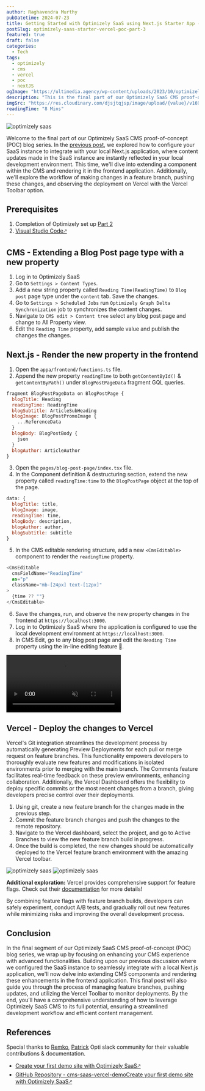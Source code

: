 ```yaml
---
author: Raghavendra Murthy
pubDatetime: 2024-07-23
title: Getting Started with Optimizely SaaS using Next.js Starter App - Extend a component - Part 3
postSlug: optimizely-saas-starter-vercel-poc-part-3
featured: true
draft: false
categories:
  - Tech
tags:
  - optimizely
  - cms
  - vercel
  - poc
  - nextJS
ogImage: "https://ultimedia.agency/wp-content/uploads/2023/10/optimizely-saas-hero.jpg"
description: "This is the final part of our Optimizely SaaS CMS proof-of-concept (POC) blog series. In this post, we'll dive into extending a component within the CMS and rendering it in the frontend application. Additionally, we'll explore the workflow of making changes in a feature branch, pushing these changes, and observing the deployment on Vercel with the Vercel Toolbar option."
imgSrc: "https://res.cloudinary.com/djsjtqjsp/image/upload/{value}/v1692111971/raghavendra-murthy-blog/optimizely-vector-logo-2021_ufk1de.png"
readingTime: "8 Mins"
---
```


![optimizely saas](https://ultimedia.agency/wp-content/uploads/2023/10/optimizely-saas-hero.jpg)

Welcome to the final part of our Optimizely SaaS CMS proof-of-concept (POC) blog series. In the <a href="/posts/optimizely-saas-starter-vercel-poc-part-2/" target="_blank">previous post</a>, we explored how to configure your SaaS instance to integrate with your local Next.js application, where content updates made in the SaaS instance are instantly reflected in your local development environment. This time, we'll dive into extending a component within the CMS and rendering it in the frontend application. Additionally, we'll explore the workflow of making changes in a feature branch, pushing these changes, and observing the deployment on Vercel with the Vercel Toolbar option.

## Prerequisites

1. Completion of Optimizely set up [Part 2](/posts/optimizely-saas-starter-vercel-poc-part-2)
2. <a href="https://code.visualstudio.com/download" target="_blank">Visual Studio Code🡕</a>

## CMS - Extending a Blog Post page type with a new property

1. Log in to Optimizely SaaS
2. Go to `Settings > Content Types`.
3. Add a new string property called `Reading Time(ReadingTime)` to `Blog post` page type under the `content` tab. Save the changes.
4. Go to `Settings > Scheduled Jobs` run `Optimizely Graph Delta Synchronization` job to synchronizes the content changes.
5. Navigate to `CMS edit > Content tree` select any blog post page and change to All Property view.
6. Edit the `Reading Time` property, add sample value and publish the changes the changes.

## Next.js - Render the new property in the frontend

1. Open the `appa/frontend/functions.ts` file.
2. Append the new property `readingTime` to both `getContentById()` & `getContentByPath()` under `BlogPostPageData` fragment GQL queries.

```javascript
fragment BlogPostPageData on BlogPostPage {
  blogTitle: Heading
  readingTime: ReadingTime
  blogSubtitle: ArticleSubHeading
  blogImage: BlogPostPromoImage {
    ...ReferenceData
  }
  blogBody: BlogPostBody {
    json
  }
  blogAuthor: ArticleAuthor
}

```

3. Open the `pages/blog-post-page/index.tsx` file.
4. In the Component definition & destructuring section, extend the new property called `readingTime:time` to the `BlogPostPage` object at the top of the page.

```javascript
data: {
  blogTitle: title,
  blogImage: image,
  readingTime: time,
  blogBody: description,
  blogAuthor: author,
  blogSubtitle: subtitle
}
```

5. In the CMS editable rendering structure, add a new `<CmsEditable>` component to render the `readingTime` property.

```javascript
<CmsEditable
  cmsFieldName="ReadingTime"
  as="p"
  className="mb-[24px] text-[12px]"
>
  {time ?? ""}
</CmsEditable>
```

6. Save the changes, run, and observe the new property changes in the frontend at `https://localhost:3000`.
7. Log in to Optimizely SaaS where the application is configured to use the local development environment at `https://localhost:3000`.
8. In CMS Edit, go to any blog post page and edit the `Reading Time` property using the in-line editing feature 🎉.

<video autoplay loop muted="muted" plays-inline="true" class="border border-skin-line">
  <source src="https://res.cloudinary.com/djsjtqjsp/video/upload/v1721745739/raghavendra-murthy-blog/opti-demo_lcmsgz.mp4" type="video/mp4">
</video>

## Vercel - Deploy the changes to Vercel

Vercel's Git integration streamlines the development process by automatically generating Preview Deployments for each pull or merge request on feature branches. This functionality empowers developers to thoroughly evaluate new features and modifications in isolated environments prior to merging with the main branch. The Comments feature facilitates real-time feedback on these preview environments, enhancing collaboration. Additionally, the Vercel Dashboard offers the flexibility to deploy specific commits or the most recent changes from a branch, giving developers precise control over their deployments.

1. Using git, create a new feature branch for the changes made in the previous step.
2. Commit the feature branch changes and push the changes to the remote repository.
3. Navigate to the Vercel dashboard, select the project, and go to Active Branches to view the new feature branch build in progress.
4. Once the build is completed, the new changes should be automatically deployed to the Vercel feature branch environment with the amazing Vercel toolbar.

![optimizely saas](https://res.cloudinary.com/djsjtqjsp/image/upload/v1721746272/raghavendra-murthy-blog/vercel-build_v7bgnm.png)
![optimizely saas](https://res.cloudinary.com/djsjtqjsp/image/upload/v1721747330/raghavendra-murthy-blog/vercel-toolbar_whxus2.png)

**Additional exploration:** Vercel provides comprehensive support for feature flags. Check out their [documentation](https://vercel.com/docs/workflow-collaboration/feature-flags) for more details!

By combining feature flags with feature branch builds, developers can safely experiment, conduct A/B tests, and gradually roll out new features while minimizing risks and improving the overall development process.

## Conclusion

In the final segment of our Optimizely SaaS CMS proof-of-concept (POC) blog series, we wrap up by focusing on enhancing your CMS experience with advanced functionalities. Building upon our previous discussion where we configured the SaaS instance to seamlessly integrate with a local Next.js application, we'll now delve into extending CMS components and rendering these enhancements in the frontend application. This final post will also guide you through the process of managing feature branches, pushing updates, and utilizing the Vercel Toolbar to monitor deployments. By the end, you'll have a comprehensive understanding of how to leverage Optimizely SaaS CMS to its full potential, ensuring a streamlined development workflow and efficient content management.

## References

Special thanks to [Remko](https://github.com/remkoj), [Patrick](https://world.optimizely.com/System/Users-and-profiles/Community-Profile-Card/?userId=cc6bd837-ed58-4563-b0cb-c71b572fe90e) Opti slack community for their valuable contributions & documentation.

- <a href="https://world.optimizely.com/blogs/patrick-lam/dates/2024/7/create-your-first-demo-site-with-optimizely-saasvisual-builder/" target="_blank">Create your first demo site with Optimizely SaaS🡕</a>
- [GitHub Repository - cms-saas-vercel-demo]()<a href="https://github.com/episerver/cms-saas-vercel-demo" target="_blank">Create your first demo site with Optimizely SaaS🡕</a>
